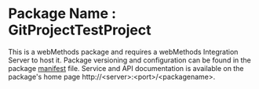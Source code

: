 # Package Name : GitProjectTestProject
This is a webMethods package and requires a webMethods Integration Server to host it. Package versioning and configuration can be found in the package [manifest](./GitProjectTestProject/manifest.v3) file. Service and API documentation is available on the package's home page http://&lt;server&gt;:&lt;port&gt;/&lt;packagename>.